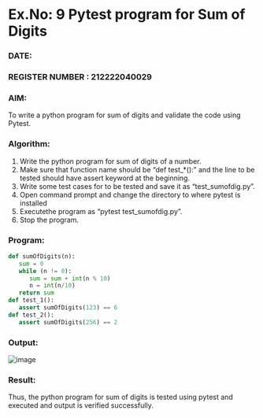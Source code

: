 # Ex.No: 9  Pytest program for Sum of Digits 

### DATE:                                                                            
### REGISTER NUMBER : 212222040029
### AIM: 
To write a python program for sum of digits and validate the code using Pytest. 
### Algorithm:

1. Write the python program for sum of digits of a number. 
2. Make sure that function name should be “def test_*():” and the line to be tested 
should have assert keyword at the beginning. 
3. Write some test cases for to be tested and save it as “test_sumofdig.py”. 
4. Open command prompt and change the directory to where pytest is installed
5. Executethe program as “pytest test_sumofdig.py”. 
6. Stop the program.

### Program:


```py
def sumOfDigits(n):
   sum = 0
   while (n != 0):
      sum = sum + int(n % 10)
      n = int(n/10)
   return sum
def test_1():
   assert sumOfDigits(123) == 6
def test_2():
   assert sumOfDigits(256) == 2
```

### Output:
![image](https://github.com/user-attachments/assets/eb0978b1-6ede-45f5-9fa2-f90eab8b1ad6)




### Result:
Thus, the python program for sum of digits is tested using pytest and executed and output is verified successfully.

